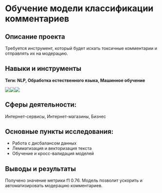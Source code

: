 # Обучение модели классификации комментариев
## Описание проекта
Требуется инструмент, который будет искать токсичные комментарии и отправлять их на модерацию.
## Навыки и инструменты
**Теги: NLP, Обработка естественного языка, Машинное обучение**

<img src="https://img.shields.io/badge/Pandas-black?style=flat-square&logo=pandas&logoColor=orange"/><img src="https://img.shields.io/badge/nltk-black?style=flat-square"/><img src="https://img.shields.io/badge/tf-idf-black?style=flat-square"/>
## Сферы деятельности:
Интернет-сервисы, Интернет-магазины, Бизнес
## Основные пункты исследования:
 - Работа с дисбалансом данных
 - Лемматизация и векторизация текста
 - Обучение и кросс-валидация моделей

## Выводы и результаты
   Получено значение метрики f1 0.76. Модель позволит ускорить и автоматизировать модерацию комментариев.